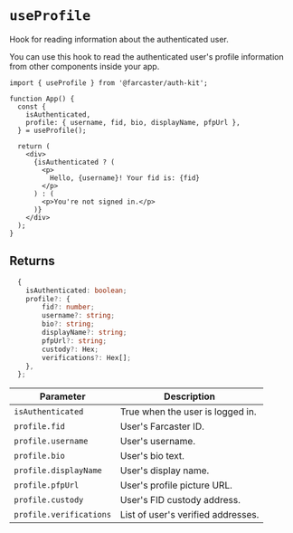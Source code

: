 # `useProfile`

Hook for reading information about the authenticated user.

You can use this hook to read the authenticated user's profile information from other components inside your app.

```tsx
import { useProfile } from '@farcaster/auth-kit';

function App() {
  const {
    isAuthenticated,
    profile: { username, fid, bio, displayName, pfpUrl },
  } = useProfile();

  return (
    <div>
      {isAuthenticated ? (
        <p>
          Hello, {username}! Your fid is: {fid}
        </p>
      ) : (
        <p>You're not signed in.</p>
      )}
    </div>
  );
}
```

## Returns

```ts
  {
    isAuthenticated: boolean;
    profile?: {
        fid?: number;
        username?: string;
        bio?: string;
        displayName?: string;
        pfpUrl?: string;
        custody?: Hex;
        verifications?: Hex[];
    },
  };
```

| Parameter               | Description                        |
| ----------------------- | ---------------------------------- |
| `isAuthenticated`       | True when the user is logged in.   |
| `profile.fid`           | User's Farcaster ID.               |
| `profile.username`      | User's username.                   |
| `profile.bio`           | User's bio text.                   |
| `profile.displayName`   | User's display name.               |
| `profile.pfpUrl`        | User's profile picture URL.        |
| `profile.custody`       | User's FID custody address.        |
| `profile.verifications` | List of user's verified addresses. |
